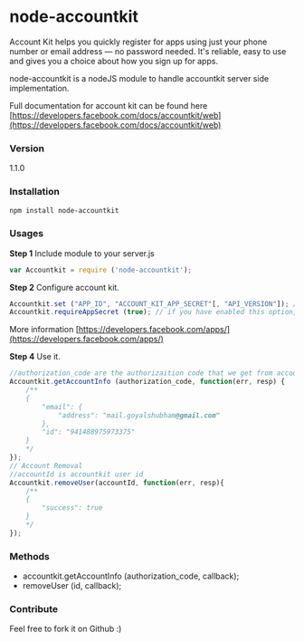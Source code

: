 # node-accountkit
Account Kit helps you quickly register for apps using just your phone number or email address — no password needed. It's reliable, easy to use and gives you a choice about how you sign up for apps.

node-accountkit is a nodeJS module to handle accountkit server side implementation.

Full documentation for account kit can be found here [https://developers.facebook.com/docs/accountkit/web](https://developers.facebook.com/docs/accountkit/web)

### Version
1.1.0

### Installation

```sh
npm install node-accountkit
```
### Usages

**Step 1** Include module to your server.js
```javascript
var Accountkit = require ('node-accountkit');
```
**Step 2** Configure account kit.
```javascript
Accountkit.set ("APP_ID", "ACCOUNT_KIT_APP_SECRET"[, "API_VERSION"]); //API_VERSION is optional, default = v1.1
Accountkit.requireAppSecret (true); // if you have enabled this option, default = true
```
More information [https://developers.facebook.com/apps/](https://developers.facebook.com/apps/)


**Step 4** Use it.
```javascript
//authorization_code are the authorizaition code that we get from account kit login operation. look for sample app for more usage information.
Accountkit.getAccountInfo (authorization_code, function(err, resp) {
    /**
    {
        "email": {
            "address": "mail.goyalshubham@gmail.com"
        },
        "id": "941488975973375"
    }
    */
});
// Account Removal
//accountId is accountkit user id
Accountkit.removeUser(accountId, function(err, resp){
    /**
    {
        "success": true
    }
    */
});
```

### Methods

* accountkit.getAccountInfo (authorization_code, callback);
* removeUser (id, callback);

### Contribute

Feel free to fork it on Github :)

